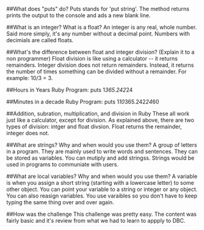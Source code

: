 ##What does "puts" do?
Puts stands for 'put string'.  The method returns prints the output to the console and ads a new blank line.

##What is an integer? What is a float?
An integer is any real, whole number. Said more simply, it's any number without a decimal point. Numbers with decimials are called floats.


##What's the difference between float and integer division?  (Explain it to a non programmer)
Float division is like using a calculator -- it returns remainders.  Integer division does not return remainders.  Instead, it returns the number of times something can be divided without a remainder. For example:  10/3 = 3.


##Hours in Years Ruby Program:
puts 1*365.242*24


##Minutes in a decade Ruby Program:
puts 1*10*365.242*24*60

##Addition, subration, multiplication, and division in Ruby
These all work just like a calculator, except for division. As explained above, there are two types of division:  intger and float divsion.  Float returns the remainder, integer does not.

##What are strings?  Why and when would you use them?
A group of letters in a program. They are mainly used to write words and sentences.  They can be stored as variables.  You can mutiply and add stringss.  Strings would be used in programs to communiate with users.

##What are local variables? Why and when would you use them?
A variable is when you assign a short string (starting with a lowercase letter) to some other object.  You can point your variable to a string or integer or any object.  You can also reasign variables.  You use varaibles so you don't have to keep typing the same thing over and over again.

##How was the challenge
This challenge was pretty easy.  The content was fairly basic and it's review from what we had to learn to appply to DBC.
